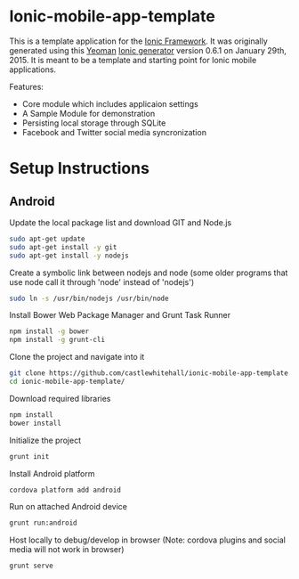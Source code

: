 # Ionic-mobile-app-template

This is a template application for the [Ionic Framework](http://ionicframework.com/). It was originally generated using this [Yeoman](http://yeoman.io/) [Ionic generator](https://github.com/diegonetto/generator-ionic) version 0.6.1 on January 29th, 2015. It is meant to be a template and starting point for Ionic mobile applications.

Features:
* Core module which includes applicaion settings
* A Sample Module for demonstration
* Persisting local storage through SQLite
* Facebook and Twitter social media syncronization


# Setup Instructions

## Android

Update the local package list and download GIT and Node.js 

```bash
sudo apt-get update
sudo apt-get install -y git
sudo apt-get install -y nodejs
```

Create a symbolic link between nodejs and node (some older programs that use node call it through 'node' instead of 'nodejs')

```bash
sudo ln -s /usr/bin/nodejs /usr/bin/node
```


Install Bower Web Package Manager and Grunt Task Runner

```bash
npm install -g bower
npm install -g grunt-cli
```


Clone the project and navigate into it

```bash
git clone https://github.com/castlewhitehall/ionic-mobile-app-template.git
cd ionic-mobile-app-template/
```


Download required libraries

```bash
npm install
bower install
```


Initialize the project

```bash
grunt init
```


Install Android platform

```bash
cordova platform add android
```


Run on attached Android device


```bash
grunt run:android
```

Host locally to debug/develop in browser (Note: cordova plugins and social media will not work in browser)


```bash
grunt serve
```


